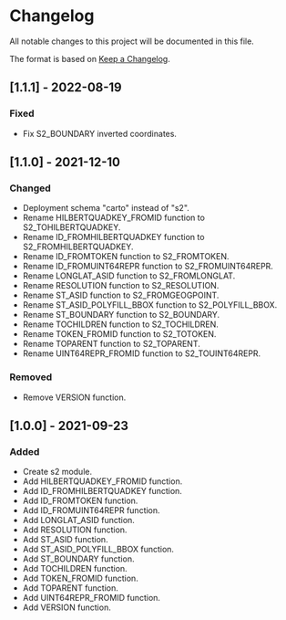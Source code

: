 # Changelog
All notable changes to this project will be documented in this file.

The format is based on [Keep a Changelog](https://keepachangelog.com/en/1.0.0/).

## [1.1.1] - 2022-08-19

### Fixed
- Fix S2_BOUNDARY inverted coordinates.

## [1.1.0] - 2021-12-10

### Changed
- Deployment schema "carto" instead of "s2".
- Rename HILBERTQUADKEY_FROMID function to S2_TOHILBERTQUADKEY.
- Rename ID_FROMHILBERTQUADKEY function to S2_FROMHILBERTQUADKEY.
- Rename ID_FROMTOKEN function to S2_FROMTOKEN.
- Rename ID_FROMUINT64REPR function to S2_FROMUINT64REPR.
- Rename LONGLAT_ASID function to S2_FROMLONGLAT.
- Rename RESOLUTION function to S2_RESOLUTION.
- Rename ST_ASID function to S2_FROMGEOGPOINT.
- Rename ST_ASID_POLYFILL_BBOX function to S2_POLYFILL_BBOX.
- Rename ST_BOUNDARY function to S2_BOUNDARY.
- Rename TOCHILDREN function to S2_TOCHILDREN.
- Rename TOKEN_FROMID function to S2_TOTOKEN.
- Rename TOPARENT function to S2_TOPARENT.
- Rename UINT64REPR_FROMID function to S2_TOUINT64REPR.

### Removed
- Remove VERSION function.

## [1.0.0] - 2021-09-23

### Added
- Create s2 module.
- Add HILBERTQUADKEY_FROMID function.
- Add ID_FROMHILBERTQUADKEY function.
- Add ID_FROMTOKEN function.
- Add ID_FROMUINT64REPR function.
- Add LONGLAT_ASID function.
- Add RESOLUTION function.
- Add ST_ASID function.
- Add ST_ASID_POLYFILL_BBOX function.
- Add ST_BOUNDARY function.
- Add TOCHILDREN function.
- Add TOKEN_FROMID function.
- Add TOPARENT function.
- Add UINT64REPR_FROMID function.
- Add VERSION function.
